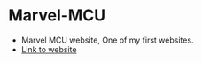 # Marvel-MCU
- Marvel MCU website, One of my first websites.
- [Link to website](https://www.marcushovi.com/marvel-mcu/)
